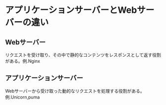 # アプリケーションサーバーとWebサーバーの違い
## Webサーバー
リクエストを受け取り、その中で静的なコンテンツをレスポンスとして返す役割がある。例.Nginx
## アプリケーションサーバー
Webサーバーから受け取った動的なリクエストを処理する役割がある。例.Unicorn,puma
